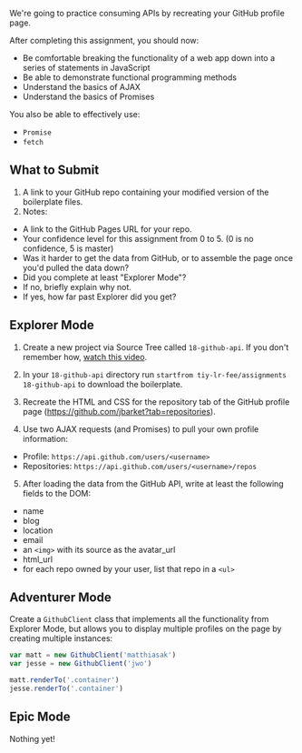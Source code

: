 We're going to practice consuming APIs by recreating your GitHub profile page.

After completing this assignment, you should now:

* Be comfortable breaking the functionality of a web app down into a series of statements in JavaScript
* Be able to demonstrate functional programming methods
* Understand the basics of AJAX
* Understand the basics of Promises

You also be able to effectively use:

* `Promise`
* `fetch`

## What to Submit

1. A link to your GitHub repo containing your modified version of the boilerplate files.
2. Notes:
  * A link to the GitHub Pages URL for your repo.
  * Your confidence level for this assignment from 0 to 5. (0 is no confidence, 5 is master)
  * Was it harder to get the data from GitHub, or to assemble the page once you'd pulled the data down?
  * Did you complete at least "Explorer Mode"?
  * If no, briefly explain why not.
  * If yes, how far past Explorer did you get?  

## Explorer Mode

1. Create a new project via Source Tree called `18-github-api`. If you don't remember how, [watch this video](https://www.youtube.com/watch?v=Mp3LYUVKoKU).

2. In your `18-github-api` directory run `startfrom tiy-lr-fee/assignments 18-github-api` to download the boilerplate.

3. Recreate the HTML and CSS for the repository tab of the GitHub profile page (https://github.com/jbarket?tab=repositories).

4. Use two AJAX requests (and Promises) to pull your own profile information:
  * Profile: `https://api.github.com/users/<username>`
  * Repositories: `https://api.github.com/users/<username>/repos`

5. After loading the data from the GitHub API, write at least the following fields to the DOM:
  * name
  * blog
  * location
  * email
  * an `<img>` with its source as the avatar_url
  * html_url
  * for each repo owned by your user, list that repo in a `<ul>`

## Adventurer Mode

Create a `GithubClient` class that implements all the functionality from Explorer Mode, but allows you to display multiple profiles on the page by creating multiple instances:

```js
var matt = new GithubClient('matthiasak')
var jesse = new GithubClient('jwo')

matt.renderTo('.container')
jesse.renderTo('.container')
```

## Epic Mode

Nothing yet!
